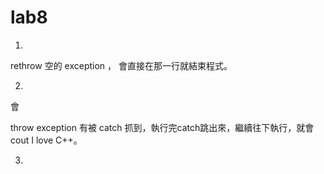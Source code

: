 # lab8
1.

rethrow 空的 exception ， 會直接在那一行就結束程式。

2.

會

throw exception 有被 catch 抓到，執行完catch跳出來，繼續往下執行，就會cout I love C++。  

3.
